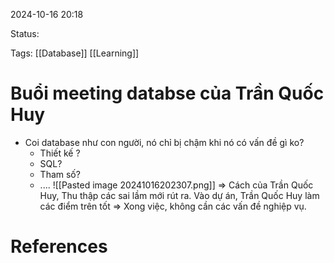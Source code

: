 
2024-10-16 20:18

Status:

Tags: [[Database]] [[Learning]]

# Buổi meeting databse của Trần Quốc Huy
- Coi database như con người, nó chỉ bị chậm khi nó có vấn đề gì ko?
  - Thiết kế ?
  - SQL?
  - Tham số?
  - ....
  ![[Pasted image 20241016202307.png]]
=> Cách của Trần Quốc Huy, Thu thập các sai lầm mới rút ra.
Vào dự án, Trần Quốc Huy làm các điểm trên tốt => Xong việc, không cần các vấn đề nghiệp vụ.




# References





